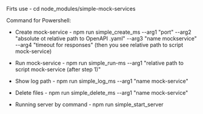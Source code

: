 Firts use - cd node_modules/simple-mock-services

Command for Powershell:

- Create mock-service -  npm run simple_create_ms --arg1 "port" --arg2 "absolute ot relative path to OpenAPI .yaml" --arg3 "name mockservice" --arg4 "timeout for responses" (then you see relative path to script mock-service)

- Run mock-service -  npm run simple_run-ms --arg1 "relative path to script mock-service (after step 1)"

- Show log path - npm run simple_log_ms --arg1 "name mock-service"

- Delete files - npm run simple_delete_ms --arg1 "name mock-service"

- Running server by command - npm run simple_start_server